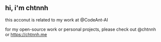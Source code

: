 ## hi, i'm chtnnh

this acconut is related to my work at @CodeAnt-AI

for my open-source work or personal projects, please check out @chtnnh or https://chtnnh.me

